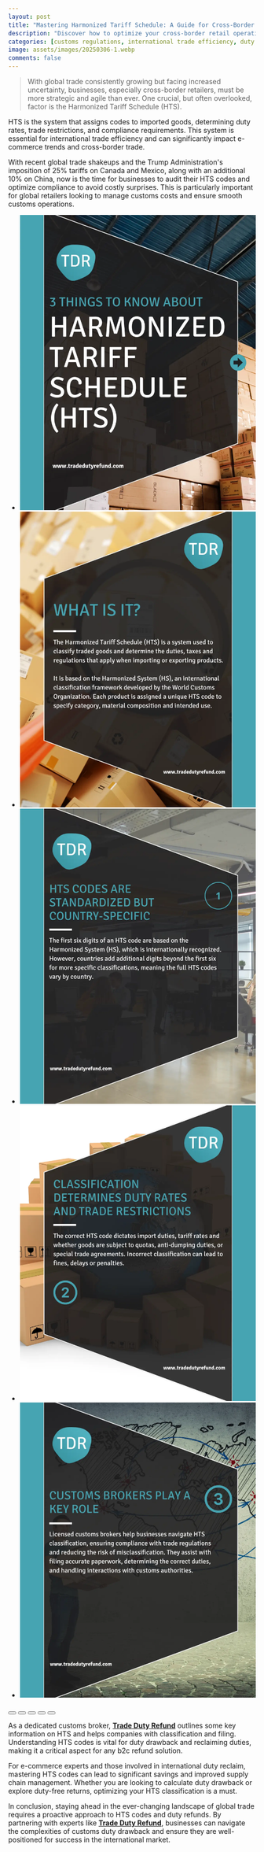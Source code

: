 ```yaml
---
layout: post
title: "Mastering Harmonized Tariff Schedule: A Guide for Cross-Border Retailers"
description: "Discover how to optimize your cross-border retail operations with a comprehensive guide to Harmonized Tariff Schedule (HTS) codes and duty refunds."
categories: [customs regulations, international trade efficiency, duty drawback refunds, cross-border trade, e-commerce trends]
image: assets/images/20250306-1.webp
comments: false
---
```


> With global trade consistently growing but facing increased uncertainty, businesses, especially cross-border retailers, must be more strategic and agile than ever. One crucial, but often overlooked, factor is the Harmonized Tariff Schedule (HTS).

HTS is the system that assigns codes to imported goods, determining duty rates, trade restrictions, and compliance requirements. This system is essential for international trade efficiency and can significantly impact e-commerce trends and cross-border trade.

With recent global trade shakeups and the Trump Administration's imposition of 25% tariffs on Canada and Mexico, along with an additional 10% on China, now is the time for businesses to audit their HTS codes and optimize compliance to avoid costly surprises. This is particularly important for global retailers looking to manage customs costs and ensure smooth customs operations.

<div class="glide">
  <div class="glide__track" data-glide-el="track">
    <ul class="glide__slides">
      <li class="glide__slide"><img src="/assets/images/20250306-2.webp"></li>
      <li class="glide__slide"><img src="/assets/images/20250306-3.webp"></li>
      <li class="glide__slide"><img src="/assets/images/20250306-4.webp"></li>
      <li class="glide__slide"><img src="/assets/images/20250306-5.webp"></li>
      <li class="glide__slide"><img src="/assets/images/20250306-6.webp"></li>
    </ul>
  </div>
  <div class="glide__bullets" data-glide-el="controls[nav]">
    <button class="glide__bullet" data-glide-dir="=0"></button>
    <button class="glide__bullet" data-glide-dir="=1"></button>
    <button class="glide__bullet" data-glide-dir="=2"></button>
    <button class="glide__bullet" data-glide-dir="=3"></button>
    <button class="glide__bullet" data-glide-dir="=4"></button>
  </div>
</div>


As a dedicated customs broker, [**Trade Duty Refund**](https://tradedutyrefund.com?utm_source=Blog&utm_medium=Link&utm_campaign=20250306Article) outlines some key information on HTS and helps companies with classification and filing. Understanding HTS codes is vital for duty drawback and reclaiming duties, making it a critical aspect for any b2c refund solution.

For e-commerce experts and those involved in international duty reclaim, mastering HTS codes can lead to significant savings and improved supply chain management. Whether you are looking to calculate duty drawback or explore duty-free returns, optimizing your HTS classification is a must.

In conclusion, staying ahead in the ever-changing landscape of global trade requires a proactive approach to HTS codes and duty refunds. By partnering with experts like [**Trade Duty Refund**](https://tradedutyrefund.com?utm_source=Blog&utm_medium=Link&utm_campaign=20250306Article), businesses can navigate the complexities of customs duty drawback and ensure they are well-positioned for success in the international market.

<script src="https://cdnjs.cloudflare.com/ajax/libs/Glide.js/3.2.0/glide.min.js" integrity="sha512-IkLiryZhI6G4pnA3bBZzYCT9Ewk87U4DGEOz+TnRD3MrKqaUitt+ssHgn2X/sxoM7FxCP/ROUp6wcxjH/GcI5Q==" crossorigin="anonymous" referrerpolicy="no-referrer"></script>
<link rel="stylesheet" href="https://cdnjs.cloudflare.com/ajax/libs/Glide.js/3.2.0/css/glide.core.min.css" integrity="sha512-YQlbvfX5C6Ym6fTUSZ9GZpyB3F92hmQAZTO5YjciedwAaGRI9ccNs4iw2QTCJiSPheUQZomZKHQtuwbHkA9lgw==" crossorigin="anonymous" referrerpolicy="no-referrer" />
<link rel="stylesheet" href="https://cdnjs.cloudflare.com/ajax/libs/Glide.js/3.2.0/css/glide.theme.min.css" integrity="sha512-wCwx+DYp8LDIaTem/rpXubV/C1WiNRsEVqoztV0NZm8tiTvsUeSlA/Uz02VTGSiqfzAHD4RnqVoevMcRZgYEcQ==" crossorigin="anonymous" referrerpolicy="no-referrer" />

<script>new Glide('.glide').mount()</script>

